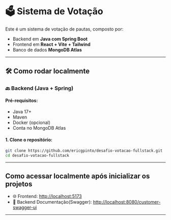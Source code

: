 # 🗳️ Sistema de Votação

Este é um sistema de votação de pautas, composto por:

- Backend em **Java com Spring Boot**
- Frontend em **React + Vite + Tailwind**
- Banco de dados **MongoDB Atlas**

---

## 🛠️ Como rodar localmente

### 🔙 Backend (Java + Spring)

#### Pré-requisitos:

- Java 17+
- Maven
- Docker (opcional)
- Conta no MongoDB Atlas

#### 1. Clone o repositório:

```bash
git clone https://github.com/ericgpinto/desafio-votacao-fullstack.git
cd desafio-votacao-fullstack
```

---

## Como acessar localmente após inicializar os projetos

- 🌐 Frontend: [http://localhost:5173](https://nome-do-app.vercel.app)
- 🔗 Backend Documentação(Swagger): [http://localhost:8080/customer-swagger-ui](https://nome-do-backend.onrender.com)

---


